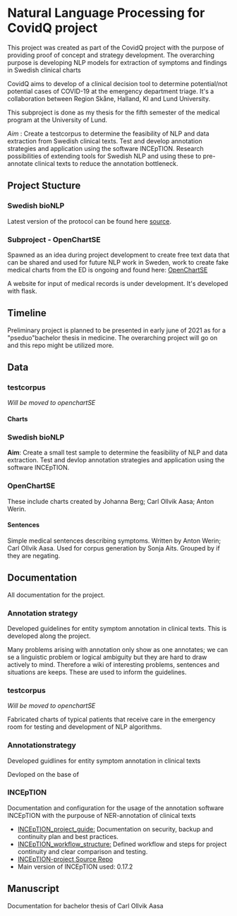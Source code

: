 # Natural Language Processing for CovidQ project

This project was created as part of the CovidQ project with the purpose of providing proof of concept and strategy development. The overarching purpose is developing NLP models for extraction of symptoms and findings in Swedish clinical charts

CovidQ aims to develop of a clinical decision tool to determine potential/not potential cases of COVID-19 at the emergency department triage. It's a collaboration between Region Skåne, Halland, KI and Lund University.

This subproject is done as my thesis for the fifth semester of the medical program at the University of Lund. 

*Aim* : Create a testcorpus to determine the feasibility of NLP and data extraction from Swedish clinical texts. Test and develop annotation strategies and application using the software INCEpTION. Research  possibilities of extending tools for Swedish NLP and using these to pre-annotate clinical texts to reduce the annotation bottleneck.



## Project Stucture

### Swedish bioNLP

Latest version of the protocol can be found here [source](https://github.com/Aitslab/BioNLP/blob/master/carl/docs/protocol.md). 

### Subproject - OpenChartSE

Spawned as an idea during project development to create free text data that can be shared and used for future NLP work in Sweden, work to create fake medical charts from the ED is ongoing and found here: [OpenChartSE](https://github.com/tracits/OpenChartSE)

A website for input of medical records is under development. It's developed with flask. 

## Timeline

Preliminary project is planned to be presented in early june of 2021 as for a "pseduo"bachelor thesis in medicine. The overarching project will go on and this repo might be utilized more.

## Data

### testcorpus

*Will be moved to openchartSE*

#### Charts 

### Swedish bioNLP 
**Aim**: Create a small test sample to determine the feasibility of NLP and data extraction. Test and devlop annotation strategies and application using the software INCEpTION.
### OpenChartSE

These include charts created by Johanna Berg; Carl Ollvik Aasa; Anton Werin. 

#### Sentences 

Simple medical sentences describing symptoms. Written by Anton Werin; Carl Ollvik Aasa. Used for corpus generation by Sonja Aits. Grouped by if they are negating.

## Documentation

All documentation for the project.

### Annotation strategy

Developed guidelines for entity symptom annotation in clinical texts. This is developed along the project. 

Many problems arising with annotation only show as one annotates; we can se a linguistic problem or logical ambiguity but they are hard to draw actively to mind. Therefore a wiki of interesting problems, sentences and situations are keeps.  These are used to inform the guidelines. 

### testcorpus

*Will be moved to openchartSE*

Fabricated charts of typical patients that receive care in the emergency room for testing and development of NLP algorithms.
### Annotationstrategy

Developed guidlines for entity symptom annotation in clinical texts

Devloped on the base of 
### INCEpTION

Documentation and configuration for the usage of the annotation software INCEpTION with the purpouse of NER-annotation of clinical texts

* [INCEpTION_project_guide:](INCEpTION_project_guide) Documentation on security, backup and continuity plan and best practices.
* [INCEpTION_workflow_structure:](INCEpTION_workflow_structure) Defined workflow and steps for project continuity and clear comparison and testing.
* [INCEpTION-project Source Repo](https://inception-project.github.io/)
* Main version of INCEpTION used: 0.17.2

## Manuscript

Documentation for bachelor thesis of Carl Ollvik Aasa
